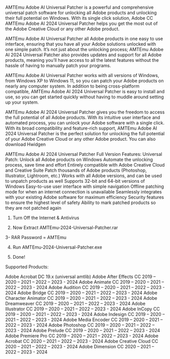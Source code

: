 AMTEmu Adobe AI Universal Patcher is a powerful and comprehensive universal patch software for unlocking all Adobe products and unlocking their full potential on Windows. With its single click solution, Adobe CC AMTEmu Adobe AI 2024 Universal Patcher helps you get the most out of the Adobe Creative Cloud or any other Adobe product.

AMTEmu Adobe AI Universal Patcher all Adobe products in one easy to use interface, ensuring that you have all your Adobe solutions unlocked with one simple patch. It’s not just about the unlocking process; AMTEmu Adobe AI 2024 Universal Patcher also provides updates and support for all Adobe products, meaning you’ll have access to all the latest features without the hassle of having to manually patch your programs.

AMTEmu Adobe AI Universal Patcher works with all versions of Windows, from Windows XP to Windows 11, so you can patch your Adobe products on nearly any computer system. In addition to being cross-platform compatible, AMTEmu Adobe AI 2024 Universal Patcher is easy to install and use, so you can get started quickly without having to muddle around setting up your system.

AMTEmu Adobe AI 2024 Universal Patcher gives you the freedom to access the full potential of all Adobe products. With its intuitive user interface and automated process, you can unlock your Adobe software with a single click. With its broad compatibility and feature-rich support, AMTEmu Adobe AI 2024 Universal Patcher is the perfect solution for unlocking the full potential of your Adobe Creative Cloud or any other Adobe product. You can also download Hwidgen

AMTEmu Adobe AI 2024 Universal Patcher Full Version Features:
Universal Patch: Unlock all Adobe products on Windows
Automate the unlocking process, save time and effort
Entirely compatible with Adobe Creative Cloud and Creative Suite
Patch thousands of Adobe products (Photoshop, Illustrator, Lightroom, etc.)
Works with all Adobe versions, and can be used to unpatch products as well
Supports 32-bit and 64-bit versions of Windows
Easy-to-use user interface with simple navigation
Offline patching mode for when an internet connection is unavailable
Seamlessly integrates with your existing Adobe software for maximum efficiency
Security features to ensure the highest level of safety
Ability to mark patched products so they are not patched again

1. Turn Off the Internet & Antivirus

3. Now Extract AMTEmu-2024-Universal-Patcher.rar

 3- RAR Password = AMTEmu

4. Run AMTEmu-2024-Universal-Patcher.exe

5. Done!


Supported Products:

Adobe Acrobat DC 19.x (universal amtlib)
Adobe After Effects CC 2019 – 2020 – 2021 – 2022 – 2023 - 2024
Adobe Animate CC 2019 – 2020 – 2021 – 2022 – 2023 - 2024
Adobe Audition CC 2019 – 2020 – 2021 – 2022 – 2023 - 2024
Adobe Bridge CC 2019 – 2020 – 2021 – 2022 – 2023 - 2024
Adobe Character Animator CC 2019 – 2020 – 2021 – 2022 – 2023 - 2024
Adobe Dreamweaver CC 2019 – 2020 – 2021 – 2022 – 2023 - 2024
Adobe Illustrator CC 2019 – 2020 – 2021 – 2022 – 2023 - 2024
Adobe InCopy CC 2019 – 2020 – 2021 – 2022 – 2023 - 2024
Adobe Indesign CC 2019 – 2020 – 2021 – 2022 – 2023 - 2024
Adobe Media Encoder CC 2019 – 2020 – 2021 – 2022 – 2023 - 2024
Adobe Photoshop CC 2019 – 2020 – 2021 – 2022 – 2023 - 2024
Adobe Prelude CC 2019 – 2020 – 2021 – 2022 – 2023 - 2024
Adobe Premiere Pro CC 2019 – 2020 – 2021 – 2022 – 2023 - 2024
Adobe Acrobat CC 2020 – 2021 – 2022 – 2023 - 2024
Adobe Creative Cloud CC 2020 – 2021 – 2022 – 2023 - 2024
Adobe Dimension CC 2020 – 2021 – 2022 – 2023 - 2024
